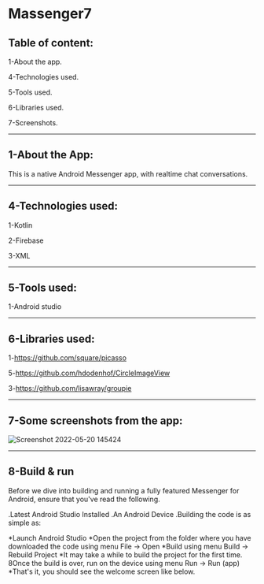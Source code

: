 # Massenger7

Table of content:
-------------------------------

1-About the app.

4-Technologies used.

5-Tools used.

6-Libraries used.

7-Screenshots.

--------------------------------------------------------------------------------------------

1-About the App:
----------------------------------
This is a native Android Messenger app, with realtime chat conversations.

----------------------------------------------------------------------------------------------

4-Technologies used:
---------------------
1-Kotlin

2-Firebase

3-XML 

-------------------------------------------------------------------------------------------------

5-Tools used:
---------------------
1-Android studio

--------------------------------------------------------------------------------------------------

6-Libraries used:
--------------------
1-https://github.com/square/picasso

5-https://github.com/hdodenhof/CircleImageView

3-https://github.com/lisawray/groupie

----------------------------------------------------------------------------------------------------


7-Some screenshots from the app:
-----------------------------------
![Screenshot 2022-05-20 145424](https://user-images.githubusercontent.com/59229510/169535587-2cec643d-353d-4d0f-bbad-e9b73c59d978.jpg)


---------------------------------------------------------------------------------------------------------

8-Build & run
------------------------------------

Before we dive into building and running a fully featured Messenger for Android, ensure that you've read the following.

.Latest Android Studio Installed
.An Android Device
.Building the code is as simple as:


*Launch Android Studio
*Open the project from the folder where you have downloaded the code using menu File -> Open
*Build using menu Build -> Rebuild Project
*It may take a while to build the project for the first time.
8Once the build is over, run on the device using menu Run -> Run (app)
*That's it, you should see the welcome screen like below.

